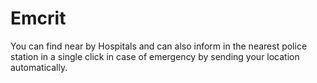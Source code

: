 # Emcrit
You can find near by Hospitals and can also inform in the nearest police station in a single click in case of emergency by sending your location automatically.
